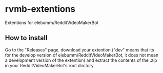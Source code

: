 # rvmb-extentions
Extentions for elebumm/RedditVideoMakerBot

## How to install
Go to the "Releases" page, download your extention ("dev" means that its for the develop version of elebumm/RedditVideoMakerBot, it does not mean a development version of the extention) and extract the contents of the .zip in your RedditVideoMakerBot's root dirctory.
